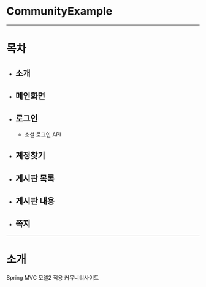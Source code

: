 # CommunityExample

***

# 목차
- ## 소개
- ## 메인화면
- ## 로그인
	- 소셜 로그인 API
- ## 계정찾기
- ## 게시판 목록
- ## 게시판 내용
- ## 쪽지

***

# 소개

Spring MVC 모델2 적용 커뮤니티사이트
